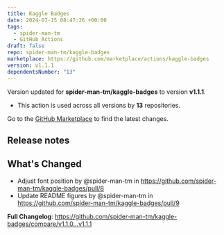 ```yaml
---
title: Kaggle Badges
date: 2024-07-15 08:47:26 +00:00
tags:
  - spider-man-tm
  - GitHub Actions
draft: false
repo: spider-man-tm/kaggle-badges
marketplace: https://github.com/marketplace/actions/kaggle-badges
version: v1.1.1
dependentsNumber: "13"
---
```



Version updated for **spider-man-tm/kaggle-badges** to version **v1.1.1**.
- This action is used across all versions by **13** repositories.

Go to the [GitHub Marketplace](https://github.com/marketplace/actions/kaggle-badges) to find the latest changes.

## Release notes

## What's Changed
* Adjust font position by @spider-man-tm in https://github.com/spider-man-tm/kaggle-badges/pull/8
* Update README figures by @spider-man-tm in https://github.com/spider-man-tm/kaggle-badges/pull/9


**Full Changelog**: https://github.com/spider-man-tm/kaggle-badges/compare/v1.1.0...v1.1.1
